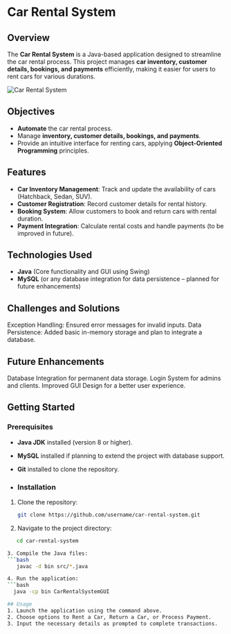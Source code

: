# Car Rental System

## Overview
The **Car Rental System** is a Java-based application designed to streamline the car rental process. This project manages **car inventory, customer details, bookings, and payments** efficiently, making it easier for users to rent cars for various durations.

![Car Rental System](car-rental.png) <!-- Add a relevant image path here if available -->

## Objectives
- **Automate** the car rental process.
- Manage **inventory, customer details, bookings, and payments**.
- Provide an intuitive interface for renting cars, applying **Object-Oriented Programming** principles.

## Features
- **Car Inventory Management**: Track and update the availability of cars (Hatchback, Sedan, SUV).
- **Customer Registration**: Record customer details for rental history.
- **Booking System**: Allow customers to book and return cars with rental duration.
- **Payment Integration**: Calculate rental costs and handle payments (to be improved in future).

## Technologies Used
- **Java** (Core functionality and GUI using Swing)
- **MySQL** (or any database integration for data persistence – planned for future enhancements)

## Challenges and Solutions
Exception Handling: Ensured error messages for invalid inputs.
Data Persistence: Added basic in-memory storage and plan to integrate a database.

## Future Enhancements
Database Integration for permanent data storage.
Login System for admins and clients.
Improved GUI Design for a better user experience.

## Getting Started

### Prerequisites
- **Java JDK** installed (version 8 or higher).
- **MySQL** installed if planning to extend the project with database support.
- **Git** installed to clone the repository.
  
- ### Installation
1. Clone the repository:
   ```bash
   git clone https://github.com/username/car-rental-system.git

2. Navigate to the project directory:
```bash
   cd car-rental-system

3. Compile the Java files:
```bash
   javac -d bin src/*.java

4. Run the application:
```bash
  java -cp bin CarRentalSystemGUI

## Usage
1. Launch the application using the command above.
2. Choose options to Rent a Car, Return a Car, or Process Payment.
3. Input the necessary details as prompted to complete transactions.


